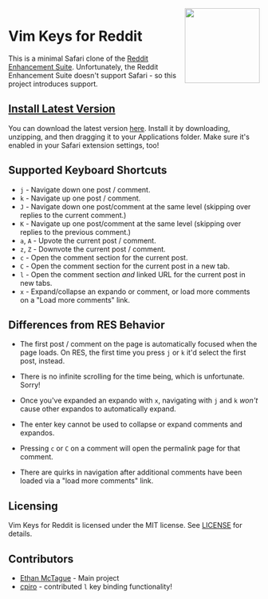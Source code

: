<img src="https://l.tague.me/vim-keys-for-reddit/vkfr-logo.png" align="right" width="150"/>

# Vim Keys for Reddit

This is a minimal Safari clone of the [Reddit Enhancement Suite](https://redditenhancementsuite.com).
Unfortunately, the Reddit Enhancement Suite doesn't support Safari - so this project introduces support.

##  [Install Latest Version](https://github.com/emctague/vim-keys-for-reddit/releases/latest/download/Vim.Keys.for.Reddit.zip)

You can download the latest version [here](https://github.com/emctague/vim-keys-for-reddit/releases/latest). Install it by downloading, unzipping, and then dragging it to your Applications folder. Make sure it's enabled in your Safari extension settings, too!

## Supported Keyboard Shortcuts

* `j`  -  Navigate down one post / comment.
* `k`  -  Navigate up one post / comment.
* `J`  -  Navigate down one post/comment at the same level (skipping over replies to the current comment.)
* `K`  -  Navigate up one post/comment at the same level (skipping over replies to the previous comment.)
* `a`, `A`  -  Upvote the current post / comment.
* `z`, `Z`  -  Downvote the current post / comment.
* `c`  -  Open the comment section for the current post.
* `C`  -  Open the comment section for the current post in a new tab.
* `l`  -  Open the comment section *and* linked URL for the current post in new tabs.
* `x`  -  Expand/collapse an expando or comment, or load more comments on a "Load more comments" link.

## Differences from RES Behavior

* The first post / comment on the page is automatically focused when the page loads. On RES, the first time you press `j` or `k` it'd select the first post, instead.

* There is no infinite scrolling for the time being, which is unfortunate. Sorry!

* Once you've expanded an expando with `x`, navigating with `j` and `k` *won't* cause other expandos to automatically expand.

* The enter key cannot be used to collapse or expand comments and expandos.

* Pressing `c`  or `C` on a comment will open the permalink page for that comment.

* There are quirks in navigation after additional comments have been loaded via a "load more comments" link.

## Licensing

Vim Keys for Reddit is licensed under the MIT license. See [LICENSE](LICENSE) for details.

## Contributors

* [Ethan McTague](https://github.com/emctague) - Main project
* [cpiro](https://github.com/cpiro) - contributed `l` key binding functionality!
